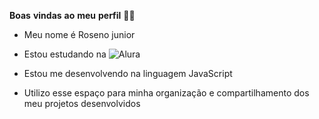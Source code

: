 **Boas** **vindas** **ao** **meu** **perfil** 💙💙

- Meu nome é Roseno junior

- Estou estudando na ![Alura](https://www.alura.com.br/?utm_term=alura&utm_campaign=%5BSearch%5D+%5BPerformance%5D+-+Institucional&utm_source=adwords&utm_medium=ppc&hsa_acc=7964138385&hsa_cam=386166608&hsa_grp=21666755648&hsa_ad=697522196628&hsa_src=g&hsa_tgt=kwd-300088401&hsa_kw=alura&hsa_mt=e&hsa_net=adwords&hsa_ver=3&gad_source=1&gclid=EAIaIQobChMI5LLQz-fuhQMVVVhIAB3P7ANVEAAYASAAEgIHgPD_BwE)


- Estou me desenvolvendo na linguagem JavaScript

- Utilizo esse espaço para minha organização e compartilhamento dos meu projetos desenvolvidos
